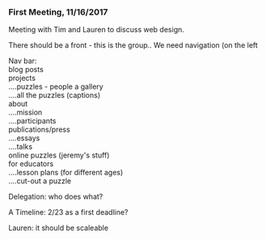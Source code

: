### First Meeting, 11/16/2017
Meeting with Tim and Lauren to discuss web design. 

There should be a front - this is the group..
We need navigation (on the left

Nav bar:  
blog posts  
projects  
....puzzles - people 
a gallery  
....all the puzzles (captions)  
about  
....mission  
....participants  
publications/press  
....essays  
....talks  
online puzzles (jeremy's stuff)  
for educators  
....lesson plans (for different ages)  
....cut-out a puzzle  
    
Delegation: who does what? 

A Timeline: 2/23 as a first deadline? 

Lauren: it should be scaleable

